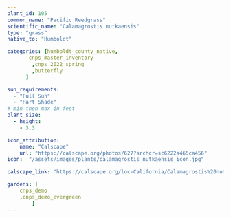 ```yaml
---
plant_id: 105 
common_name: "Pacific Reedgrass"
scientific_name: "Calamagrostis nutkaensis"
type: "grass"
native_to: "Humboldt"

categories: [humboldt_county_native,
       cnps_master_inventory
        ,cnps_2022_spring
        ,butterfly
      ]

sun_requirements:
  - "Full Sun"
  - "Part Shade"
# min then max in feet
plant_size:
  - height: 
    - 3.3

icon_attribution: 
    name: "Calscape"
    url: "https://calscape.org/photos/627?srchcr=sc6222a465ca456"
icon:  "/assets/images/plants/calamagrostis_nutkaensis_icon.jpg"

calscape_link: "https://calscape.org/loc-California/Calamagrostis%20nutkaensis(%20)" 

gardens: [
    cnps_demo
    ,cnps_demo_evergreen
        ]
---
```



